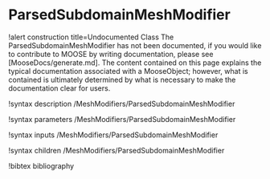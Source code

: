 <!-- MOOSE Documentation Stub: Remove this when content is added. -->

# ParsedSubdomainMeshModifier

!alert construction title=Undocumented Class
The ParsedSubdomainMeshModifier has not been documented, if you would like to contribute to MOOSE by
writing documentation, please see [MooseDocs/generate.md]. The content contained on this page explains
the typical documentation associated with a MooseObject; however, what is contained is ultimately
determined by what is necessary to make the documentation clear for users.

!syntax description /MeshModifiers/ParsedSubdomainMeshModifier

!syntax parameters /MeshModifiers/ParsedSubdomainMeshModifier

!syntax inputs /MeshModifiers/ParsedSubdomainMeshModifier

!syntax children /MeshModifiers/ParsedSubdomainMeshModifier

!bibtex bibliography
